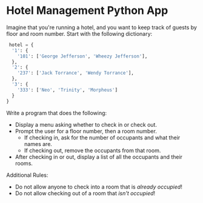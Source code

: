 # Hotel Management Python App

Imagine that you're running a hotel, and you want to keep track of guests by floor and room number.
Start with the following dictionary:

```python
 hotel = {
  '1': {
    '101': ['George Jefferson', 'Wheezy Jefferson'],
  },
  '2': {
    '237': ['Jack Torrance', 'Wendy Torrance'],
  },
  '3': {
    '333': ['Neo', 'Trinity', 'Morpheus']
  }
}
```

Write a program that does the following:

* Display a menu asking whether to check in or check out.
* Prompt the user for a floor number, then a room number.
  * If checking in, ask for the number of occupants and what their names are.
  * If checking out, remove the occupants from that room.
* After checking in or out, display a list of all the occupants and their rooms.

Additional Rules:

* Do not allow anyone to check into a room that is _already occupied_!
* Do not allow checking out of a room that _isn't occupied_!
